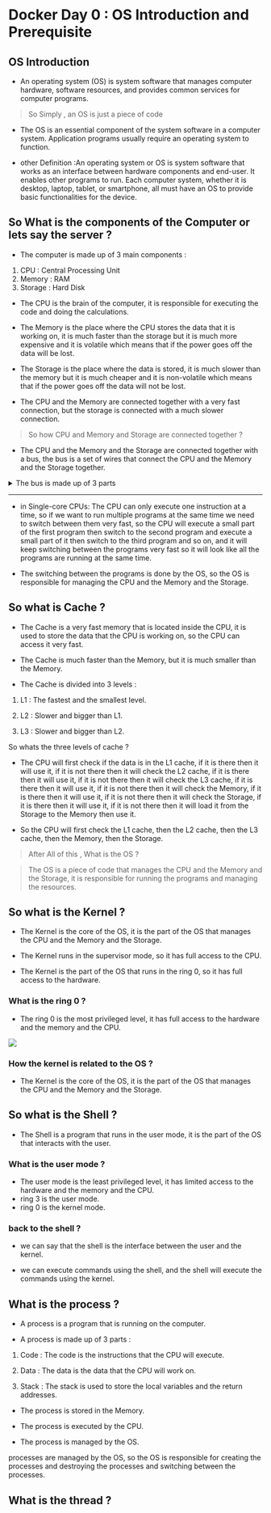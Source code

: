 # Docker Day 0 : OS Introduction and Prerequisite

## OS Introduction

- An operating system (OS) is system software that manages computer hardware, software resources, and provides common services for computer programs.

> So Simply , an OS is just a piece of code

- The OS is an essential component of the system software in a computer system. Application programs usually require an operating system to function.

-  other Definition :An operating system or OS is system software that works as an interface between hardware components and end-user. It enables other programs to run. Each computer system, whether it is desktop, laptop, tablet, or smartphone, all must have an OS to provide basic functionalities for the device. 

## So What is the components of the Computer or lets say the server ?

- The computer is made up of 3 main components :

1. CPU : Central Processing Unit
2. Memory : RAM
3. Storage : Hard Disk

- The CPU is the brain of the computer, it is responsible for executing the code and doing the calculations.

- The Memory is the place where the CPU stores the data that it is working on, it is much faster than the storage but it is much more expensive and it is volatile which means that if the power goes off the data will be lost.

- The Storage is the place where the data is stored, it is much slower than the memory but it is much cheaper and it is non-volatile which means that if the power goes off the data will not be lost.

- The CPU and the Memory are connected together with a very fast connection, but the storage is connected with a much slower connection.

> So how CPU and Memory and Storage are connected together ?

- The CPU and the Memory and the Storage are connected together with a bus, the bus is a set of wires that connect the CPU and the Memory and the Storage together.



<details>
<summary>The bus is made up of 3 parts</summary>

1. Address Bus : The address bus is a set of wires that the CPU uses to tell the Memory and the Storage where to read or write the data.

2. Data Bus : The data bus is a set of wires that the CPU uses to send or receive the data from the Memory and the Storage.

3. Control Bus : The control bus is a set of wires that the CPU uses to tell the Memory and the Storage what to do.

Example : If the CPU wants to read the data from the Memory, it will put the address of the data on the address bus, then it will tell the Memory to read the data by putting a signal on the control bus, then the Memory will read the data and put it on the data bus, then the CPU will read the data from the data bus.

</details>

<hr>



- in Single-core CPUs: The CPU can only execute one instruction at a time, so if we want to run multiple programs at the same time we need to switch between them very fast, so the CPU will execute a small part of the first program then switch to the second program and execute a small part of it then switch to the third program and so on, and it will keep switching between the programs very fast so it will look like all the programs are running at the same time.

- The switching between the programs is done by the OS, so the OS is responsible for managing the CPU and the Memory and the Storage.

## So what is Cache ?

- The Cache is a very fast memory that is located inside the CPU, it is used to store the data that the CPU is working on, so the CPU can access it very fast.

- The Cache is much faster than the Memory, but it is much smaller than the Memory.

- The Cache is divided into 3 levels :

1. L1 : The fastest and the smallest level.

2. L2 : Slower and bigger than L1.

3. L3 : Slower and bigger than L2.

So whats the three levels of cache ?

- The CPU will first check if the data is in the L1 cache, if it is there then it will use it, if it is not there then it will check the L2 cache, if it is there then it will use it, if it is not there then it will check the L3 cache, if it is there then it will use it, if it is not there then it will check the Memory, if it is there then it will use it, if it is not there then it will check the Storage, if it is there then it will use it, if it is not there then it will load it from the Storage to the Memory then use it.

- So the CPU will first check the L1 cache, then the L2 cache, then the L3 cache, then the Memory, then the Storage.
 

>After All of this , What is the OS ?

>The OS is a piece of code that manages the CPU and the Memory and the Storage, it is responsible for running the programs and managing the resources.

## So what is the Kernel ?

- The Kernel is the core of the OS, it is the part of the OS that manages the CPU and the Memory and the Storage.

- The Kernel runs in the supervisor mode, so it has full access to the CPU.

- The Kernel is the part of the OS that runs in the ring 0, so it has full access to the hardware.

### What is the ring 0 ?

- The ring 0 is the most privileged level, it has full access to the hardware and the memory and the CPU.

![](https://fawzi.wordpress.com/files/2009/05/four-protection-rings.png)

### How the kernel is related to the OS ?

- The Kernel is the core of the OS, it is the part of the OS that manages the CPU and the Memory and the Storage.

## So what is the Shell ?

- The Shell is a program that runs in the user mode, it is the part of the OS that interacts with the user.

### What is the user mode ?

- The user mode is the least privileged level, it has limited access to the hardware and the memory and the CPU. 
- ring 3 is the user mode.
- ring 0 is the kernel mode.

### back to the shell ?

- we can say that the shell is the interface between the user and the kernel.

- we can execute commands using the shell, and the shell will execute the commands using the kernel.

## What is the process ?

- A process is a program that is running on the computer.

- A process is made up of 3 parts :

1. Code : The code is the instructions that the CPU will execute.

2. Data : The data is the data that the CPU will work on.

3. Stack : The stack is used to store the local variables and the return addresses.

- The process is stored in the Memory.

- The process is executed by the CPU.

- The process is managed by the OS.

processes are managed by the OS, so the OS is responsible for creating the processes and destroying the processes and switching between the processes.

## What is the thread ?

  
<!-- CPU -->
<!-- Memory -->
<!-- Storage -->
<!-- Cache -->
<!-- L1 -->
<!-- L2 -->
<!-- L3 -->
<!-- Address Bus -->



